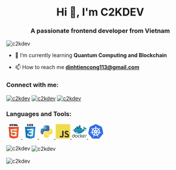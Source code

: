 <h1 align="center">Hi 👋, I'm C2KDEV</h1>
<h3 align="center">A passionate frontend developer from Vietnam</h3>

<p align="left"> <img src="https://komarev.com/ghpvc/?username=c2kdev&label=Profile%20views&color=0e75b6&style=flat" alt="c2kdev" /> </p>

- 🌱 I’m currently learning **Quantum Computing and Blockchain**

- 📫 How to reach me **dinhtiencong113@gmail.com**

<h3 align="left">Connect with me:</h3>
<p align="left">
<a href="https://linkedin.com/in/c2kdev" target="blank"><img align="center" src="https://cdn.jsdelivr.net/npm/simple-icons@3.0.1/icons/linkedin.svg" alt="c2kdev" height="30" width="40" /></a>
<a href="https://twitter.com/c2kdev" target="blank"><img align="center" src="https://cdn.jsdelivr.net/npm/simple-icons@3.0.1/icons/twitter.svg" alt="c2kdev" height="30" width="40" /></a>
<a href="https://instagram.com/c2kdev" target="blank"><img align="center" src="https://cdn.jsdelivr.net/npm/simple-icons@3.0.1/icons/instagram.svg" alt="c2kdev" height="30" width="40" /></a>
</p>

<h3 align="left">Languages and Tools:</h3>
<p align="left"> 
    <a href="https://www.w3.org/html/" target="_blank"> <img src="https://raw.githubusercontent.com/devicons/devicon/master/icons/html5/html5-original-wordmark.svg" alt="html5" width="40" height="40"/> </a> 
    <a href="https://www.w3schools.com/css/" target="_blank"> <img src="https://raw.githubusercontent.com/devicons/devicon/master/icons/css3/css3-original-wordmark.svg" alt="css3" width="40" height="40"/> </a> 
    <a href="https://www.python.org" target="_blank"> <img src="https://raw.githubusercontent.com/devicons/devicon/master/icons/python/python-original.svg" alt="python" width="40" height="40"/> </a> 
    <a href="https://www.javascript.com/" target="_blank"> <img src="https://raw.githubusercontent.com/devicons/devicon/master/icons/javascript/javascript-original.svg" alt="javascript" width="40" height="40"/> </a> 
    <a href="https://www.docker.com/" target="_blank"> <img src="https://raw.githubusercontent.com/devicons/devicon/master/icons/docker/docker-original-wordmark.svg" alt="docker" width="40" height="40"/> </a> 
    <a href="https://kubernetes.io/" target="_blank"> <img src="https://raw.githubusercontent.com/devicons/devicon/master/icons/kubernetes/kubernetes-plain.svg" alt="kubernetes" width="40" height="40"/> </a> 
</p>

<p><img align="left" src="https://github-readme-stats.vercel.app/api/top-langs?username=c2kdev&show_icons=true&locale=en&layout=compact" alt="c2kdev" /></p>

<p>&nbsp;<img align="center" src="https://github-readme-stats.vercel.app/api?username=c2kdev&show_icons=true&locale=en" alt="c2kdev" /></p>

<p><img align="center" src="https://github-readme-streak-stats.herokuapp.com/?user=c2kdev&" alt="c2kdev" /></p>

